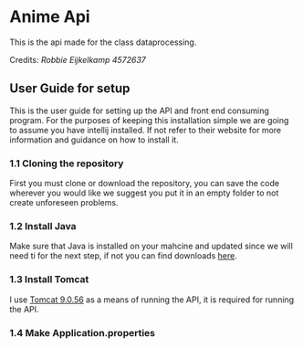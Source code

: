 # Anime Api
This is the api made for the class dataprocessing.

Credits: _Robbie Eijkelkamp 4572637_
 
## User Guide for setup
This is the user guide for setting up the API and front end consuming program.
For the purposes of keeping this installation simple we are going to assume you have intellij installed. If not refer to their website for more information and guidance on how to install it.

### 1.1 Cloning the repository
First you must clone or download the repository, you can save the code wherever you would like we suggest you put it in an empty folder to not create unforeseen problems.

### 1.2 Install Java
Make sure that Java is installed on your mahcine and updated since we will need ti for the next step, if not you can find downloads [here](https://www.java.com/nl/download/manual.jsp). 

### 1.3 Install Tomcat
I use [Tomcat 9.0.56](https://tomcat.apache.org/download-90.cgi) as a means of running the API, it is required for running the API.

### 1.4 Make Application.properties






